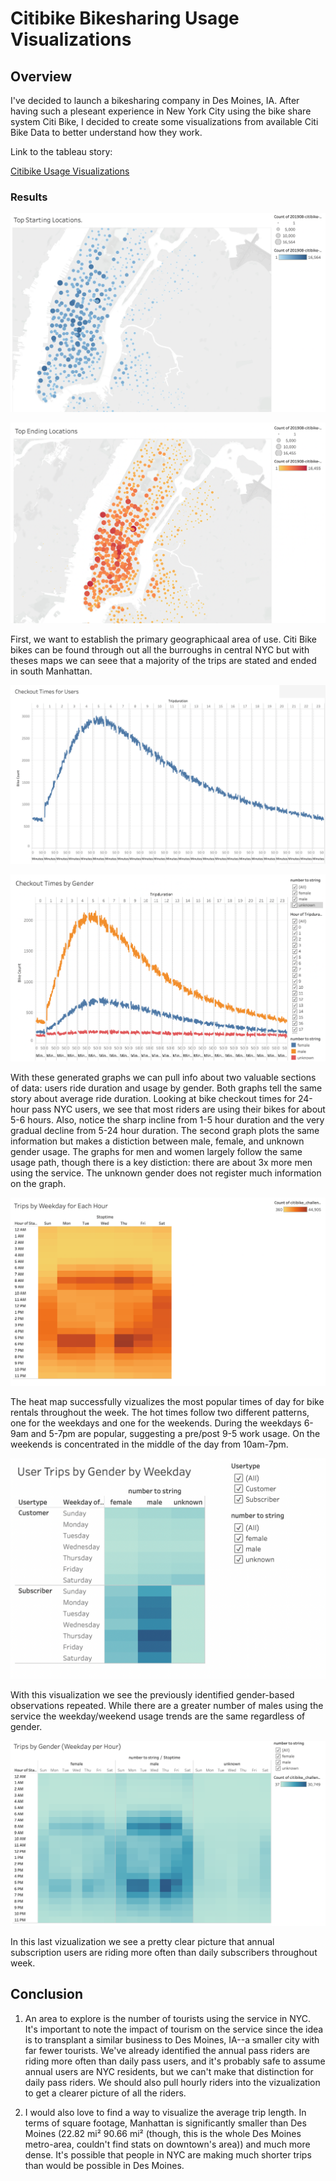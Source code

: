 # Citibike Bikesharing Usage Visualizations 

## Overview
I've decided to launch a bikesharing company in Des Moines, IA. After having such a pleseant experience in New York City using the bike share system Citi Bike, I decided to create some visualizations from available Citi Bike Data to better understand how they work.


Link to the tableau story: 

[Citibike Usage Visualizations](https://prod-useast-b.online.tableau.com/t/larrywatsonstableausite/views/CitibikeUsageVisualizations/CitibikeUsageVisualizations/watson.lawrence.e@gmail.com/6394a883-eb3b-46d9-bd6a-01233dace095?:display_count=n&:showVizHome=n&:origin=viz_share_link)

### Results

![start](https://github.com/watsonlarry/bikesharing/blob/main/Resources/start.png)

![stop](https://github.com/watsonlarry/bikesharing/blob/main/Resources/stop.png)

First, we want to establish the primary geographicaal area of use. Citi Bike bikes can be found through out all the burroughs in central NYC but with theses maps we can seee that a majority of the trips are stated and ended in south Manhattan. 

![viz1](https://github.com/watsonlarry/bikesharing/blob/main/Resources/viz1.png)

![viz2](https://github.com/watsonlarry/bikesharing/blob/main/Resources/viz2.png)

With these generated graphs we can pull info about two valuable sections of data: users ride duration and usage by gender.  Both graphs tell the same story about average ride duration. Looking at bike checkout times for 24-hour pass NYC users, we see that most riders are using their bikes for about 5-6 hours. Also, notice the sharp incline from 1-5 hour duration and the very gradual decline from 5-24 hour duration. The second graph plots the same information but makes a distiction between male, female, and unknown gender usage. The graphs for men and women largely follow the same usage path, though there is a key distiction: there are about 3x more men using the service. The unknown gender does not register much information on the graph.

![viz3](https://github.com/watsonlarry/bikesharing/blob/main/Resources/viz3.png)

The heat map successfully vizualizes the most popular times of day for bike rentals throughout the week. The hot times follow two different patterns, one for the weekdays and one for the weekends. During the weekdays 6-9am and 5-7pm are popular, suggesting a pre/post 9-5 work usage. On the weekends is concentrated in the middle of the day from 10am-7pm.

![viz4](https://github.com/watsonlarry/bikesharing/blob/main/Resources/viz4.png)

With this visualization we see the previously identified gender-based observations repeated. While there are a greater number of males using the service the weekday/weekend usage trends are the same regardless of gender. 

![viz5](https://github.com/watsonlarry/bikesharing/blob/main/Resources/viz5.png)

In this last vizualization we see a pretty clear picture that annual subscription users are riding more often than daily subscribers throughout week.

## Conclusion

1. An area to explore is the number of tourists using the service in NYC. It's important to note the impact of tourism on the service since the idea is to transplant a similar business to Des Moines, IA--a smaller city with far fewer tourists. We've already identified the annual pass riders are riding more often than daily pass users, and it's probably safe to assume annual users are NYC residents, but we can't make that distinction for daily pass riders. We should also pull hourly riders into the vizualization to get a clearer picture of all the riders.

2. I would also love to find a way to visualize the average trip length. In terms of square footage, Manhattan is significantly smaller than Des Moines (22.82 mi² 90.66 mi² (though, this is the whole Des Moines metro-area, couldn't find stats on downtown's area)) and much more dense. It's possible that people in NYC are making much shorter trips than would be possible in Des Moines. 
